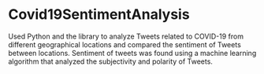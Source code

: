# Covid19SentimentAnalysis
Used Python and the library to analyze Tweets related to COVID-19 from different geographical locations and compared the sentiment of Tweets between locations. Sentiment of tweets was found using a machine learning algorithm that analyzed the subjectivity and polarity of Tweets.
